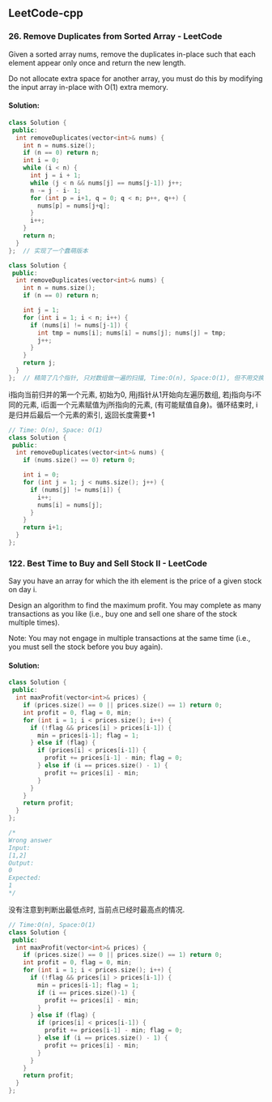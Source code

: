 ## LeetCode-cpp

### 26. Remove Duplicates from Sorted Array - LeetCode

Given a sorted array nums, remove the duplicates in-place such that each element appear only once and return the new length.

Do not allocate extra space for another array, you must do this by modifying the input array in-place with O(1) extra memory.

#### Solution:

```cpp
class Solution {
 public:
  int removeDuplicates(vector<int>& nums) {
    int n = nums.size();
    if (n == 0) return n;
    int i = 0;
    while (i < n) {
      int j = i + 1;
      while (j < n && nums[j] == nums[j-1]) j++;
      n -= j - i- 1;
      for (int p = i+1, q = 0; q < n; p++, q++) {
        nums[p] = nums[j+q];
      }
      i++;
    }
    return n;
  }
};  // 实现了一个蠢萌版本
```

```cpp
class Solution {
 public:
  int removeDuplicates(vector<int>& nums) {
    int n = nums.size();
    if (n == 0) return n;

    int j = 1;
    for (int i = 1; i < n; i++) {
      if (nums[i] != nums[j-1]) {
        int tmp = nums[i]; nums[i] = nums[j]; nums[j] = tmp;
        j++;
      }
    }
    return j;
  }
};  // 精简了几个指针, 只对数组做一遍的扫描, Time:O(n), Space:O(1), 但不用交换赋值就可以
```



i指向当前归并的第一个元素, 初始为0, 用j指针从1开始向左遍历数组, 若j指向与i不同的元素, i后面一个元素赋值为j所指向的元素, (有可能赋值自身)。循环结束时, i是归并后最后一个元素的索引, 返回长度需要+1

```cpp
// Time: O(n), Space: O(1)
class Solution {
 public:
  int removeDuplicates(vector<int>& nums) {
    if (nums.size() == 0) return 0;

    int i = 0;
    for (int j = 1; j < nums.size(); j++) {
      if (nums[j] != nums[i]) {
        i++;
        nums[i] = nums[j];
      }
    }
    return i+1;
  }
};
```

### 122. Best Time to Buy and Sell Stock II - LeetCode

Say you have an array for which the ith element is the price of a given stock on day i.

Design an algorithm to find the maximum profit. You may complete as many transactions as you like (i.e., buy one and sell one share of the stock multiple times).

Note: You may not engage in multiple transactions at the same time (i.e., you must sell the stock before you buy again).


#### Solution:

```cpp
class Solution {
 public:
  int maxProfit(vector<int>& prices) {
    if (prices.size() == 0 || prices.size() == 1) return 0;
    int profit = 0, flag = 0, min;
    for (int i = 1; i < prices.size(); i++) {
      if (!flag && prices[i] > prices[i-1]) {
        min = prices[i-1]; flag = 1;
      } else if (flag) {
        if (prices[i] < prices[i-1]) {
          profit += prices[i-1] - min; flag = 0;
        } else if (i == prices.size() - 1) {
          profit += prices[i] - min;
        }
      }
    }
    return profit;
  }
};

/*
Wrong answer
Input:
[1,2]
Output:
0
Expected:
1
*/
```

没有注意到判断出最低点时, 当前点已经时最高点的情况.

```cpp
// Time:O(n), Space:O(1)
class Solution {
 public:
  int maxProfit(vector<int>& prices) {
    if (prices.size() == 0 || prices.size() == 1) return 0;
    int profit = 0, flag = 0, min;
    for (int i = 1; i < prices.size(); i++) {
      if (!flag && prices[i] > prices[i-1]) {
        min = prices[i-1]; flag = 1;
        if (i == prices.size()-1) {
          profit += prices[i] - min;
        }
      } else if (flag) {
        if (prices[i] < prices[i-1]) {
          profit += prices[i-1] - min; flag = 0;
        } else if (i == prices.size() - 1) {
          profit += prices[i] - min;
        }
      }
    }
    return profit;
  }
};
```
    
